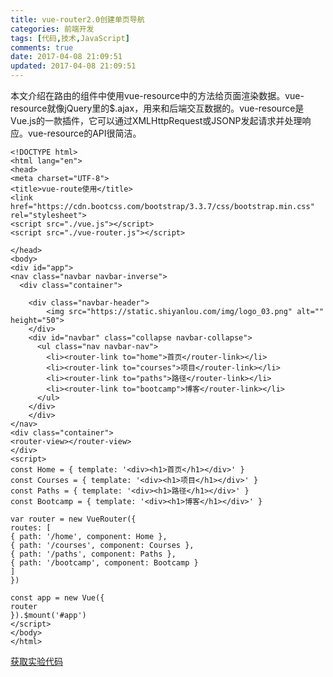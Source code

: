 ```yaml
---
title: vue-router2.0创建单页导航
categories: 前端开发
tags: [代码,技术,JavaScript]
comments: true
date: 2017-04-08 21:09:51
updated: 2017-04-08 21:09:51
---
```

本文介绍在路由的组件中使用vue-resource中的方法给页面渲染数据。vue-resource就像jQuery里的$.ajax，用来和后端交互数据的。vue-resource是Vue.js的一款插件，它可以通过XMLHttpRequest或JSONP发起请求并处理响应。vue-resource的API很简洁。

<!-- more -->

```html5
<!DOCTYPE html>
<html lang="en">
<head>
<meta charset="UTF-8">
<title>vue-route使用</title>
<link href="https://cdn.bootcss.com/bootstrap/3.3.7/css/bootstrap.min.css" rel="stylesheet">
<script src="./vue.js"></script>
<script src="./vue-router.js"></script>

</head>
<body>
<div id="app">
<nav class="navbar navbar-inverse">
  <div class="container">

    <div class="navbar-header">
        <img src="https://static.shiyanlou.com/img/logo_03.png" alt="" height="50">
    </div>
    <div id="navbar" class="collapse navbar-collapse">
      <ul class="nav navbar-nav">
        <li><router-link to="home">首页</router-link></li>
        <li><router-link to="courses">项目</router-link></li>
        <li><router-link to="paths">路径</router-link></li>
        <li><router-link to="bootcamp">博客</router-link></li>
      </ul>
    </div>
    </div>
</nav>
<div class="container">
<router-view></router-view>
</div>
<script>
const Home = { template: '<div><h1>首页</h1></div>' }
const Courses = { template: '<div><h1>项目</h1></div>' }
const Paths = { template: '<div><h1>路径</h1></div>' }
const Bootcamp = { template: '<div><h1>博客</h1></div>' }

var router = new VueRouter({
routes: [
{ path: '/home', component: Home },
{ path: '/courses', component: Courses },
{ path: '/paths', component: Paths },
{ path: '/bootcamp', component: Bootcamp }
]
})

const app = new Vue({
router
}).$mount('#app')
</script>
</body>
</html>
```









[获取实验代码][getcode]

  [getcode]: http://labfile.oss.aliyuncs.com/courses/762/vue-route.zip "代码获取"
